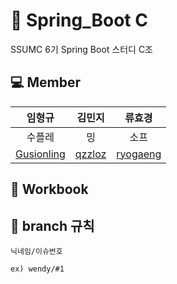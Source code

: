 # :leaves: Spring_Boot C
SSUMC 6기 Spring Boot 스터디 C조

## 💻 Member
| 임형규 | 김민지 | 류효경 |
| :---------:|:----------:|:----------:|
| 수플레 | 밍 | 소프 |
| [Gusionling](https://github.com/Gusionling) | [qzzloz](https://github.com/qzzloz) | [ryogaeng](https://github.com/ryogaeng) |

## 📖 Workbook
## 🌳 branch 규칙
`닉네임/이슈번호`

    ex) wendy/#1
